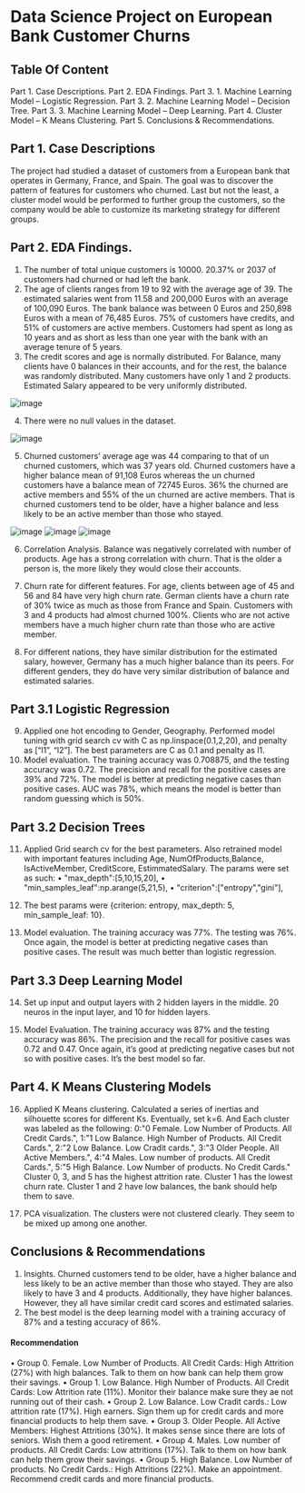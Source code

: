 # Data Science Project on European Bank Customer Churns
## Table Of Content

Part 1. Case Descriptions.
Part 2. EDA Findings.
Part 3. 1. Machine Learning Model – Logistic Regression.
Part 3. 2. Machine Learning Model – Decision Tree.
Part 3. 3.  Machine Learning Model – Deep Learning.
Part 4. Cluster Model – K Means Clustering.
Part 5. Conclusions & Recommendations. 

## Part 1. Case Descriptions
The project had studied a dataset of customers from a European bank that operates in Germany, France, and Spain. The goal was to discover the pattern of features for customers who churned. Last but not the least, a cluster model would be performed to further group the customers, so the company would be able to customize its marketing strategy for different groups.

## Part 2. EDA Findings.
1.	The number of total unique customers is 10000. 20.37% or 2037 of customers had churned or had left the bank. 
2.	The age of clients ranges from 19 to 92 with the average age of 39. The estimated salaries went from 11.58 and 200,000 Euros with an average of 100,090 Euros. The bank balance was between 0 Euros and 250,898 Euros with a mean of 76,485 Euros. 75% of customers have credits, and 51% of customers are active members. Customers had spent as long as 10 years and as short as less than one year with the bank with an average tenure of 5 years.
3.	The credit scores and age is normally distributed.  For Balance, many clients have 0 balances in their accounts, and for the rest, the balance was randomly distributed. Many customers have only 1 and 2 products. Estimated Salary appeared to be very uniformly distributed.

![image](https://github.com/user-attachments/assets/1d2ae52f-2ba4-45db-bfe8-d947a17c539d)

 
4.	There were no null values in the dataset.  

![image](https://github.com/user-attachments/assets/01d529a9-44f0-46c7-8edd-6647d040c931)


5.	Churned customers’ average age was 44 comparing to that of un churned customers, which was 37 years old. Churned customers have a higher balance mean of 91,108 Euros whereas the un churned customers have a balance mean of 72745 Euros. 36% the churned are active members and 55% of the un churned are active members.  That is churned customers tend to be older, have a higher balance and less likely to be an active member than those who stayed. 
 
![image](https://github.com/user-attachments/assets/6d002129-bcbe-49a8-b6c6-8f3f0aaff8b7)
![image](https://github.com/user-attachments/assets/43c3ed7b-0e74-4283-9e53-d4b286f2baf2)
![image](https://github.com/user-attachments/assets/54bc03bc-c294-4d95-8862-97892065864a)

 
6.	Correlation Analysis. Balance was negatively correlated with number of products. Age has a strong correlation with churn. That is the older a person is, the more likely they would close their accounts.
 
7.	Churn rate for different features. For age, clients between age of 45 and 56 and 84 have very high churn rate. German clients have a churn rate of 30% twice as much as those from France and Spain. Customers with 3 and 4 products had almost churned 100%. Clients who are not active members have a much higher churn rate than those who are active member. 
 
 


 

 

8.	For different nations, they have similar distribution for the estimated salary, however, Germany has a much higher balance than its peers. For different genders, they do have very similar distribution of balance and estimated salaries.
 

## Part 3.1 Logistic Regression
9.	Applied one hot encoding to Gender, Geography. Performed model tuning with grid search cv with C as np.linspace(0.1,2,20), and penalty as [“l1”, “l2”]. The best parameters are C as 0.1 and penalty as l1.
10.	Model evaluation. The training accuracy was 0.708875, and the testing accuracy was 0.72. The precision and recall for the positive cases are 39% and 72%. The model is better at predicting negative cases than positive cases. AUC was 78%, which means the model is better than random guessing which is 50%.
 
## Part 3.2 Decision Trees
11.	Applied Grid search cv for the best parameters. Also retrained model with important features including Age, NumOfProducts,Balance, IsActiveMember, CreditScore, EstimmatedSalary. The params were set as such:
•	"max_depth":[5,10,15,20],
•	  "min_samples_leaf":np.arange(5,21,5),
•	   "criterion":["entropy","gini"],
 

12.	The best params were {criterion: entropy, max_depth: 5, min_sample_leaf: 10}.
13.	Model evaluation. The training accuracy was 77%. The testing was 76%. Once again, the model is better at predicting negative cases than positive cases. The result was much better than logistic regression.
 
## Part 3.3 Deep Learning Model
14.	Set up input and output layers with 2 hidden layers in the middle. 20 neuros in the input layer, and 10 for hidden layers. 
 
15.	Model Evaluation. The training accuracy was 87% and the testing accuracy was 86%. The precision and the recall for positive cases was 0.72 and 0.47. Once again, it’s good at predicting negative cases but not so with positive cases. It’s the best model so far.
 

## Part 4. K Means Clustering Models
16.	Applied K Means clustering. Calculated a series of inertias and silhouette scores for different Ks. Eventually, set k=6. And Each cluster was labeled as the following:
0:"0 Female. Low Number of Products. All Credit Cards.",
1:"1 Low Balance. High Number of Products. All Credit Cards.",
2:"2 Low Balance. Low Cradit cards.",
3:"3 Older People. All Active Members.",
4:"4 Males. Low number of products. All Credit Cards.",
5:"5 High Balance. Low Number of products. No Credit Cards."
Cluster 0, 3, and 5 has the highest attrition rate. Cluster 1 has the lowest churn rate. Cluster 1 and 2 have low balances, the bank should help them to save.

 

 
 
17.	PCA visualization. The clusters were not clustered clearly. They seem to be mixed up among one another.  

## Conclusions & Recommendations
1.	Insights. Churned customers tend to be older, have a higher balance and less likely to be an active member than those who stayed. They are also likely to have 3 and 4 products. Additionally, they have higher balances. However, they all have similar credit card scores and estimated salaries.
2.	The best model is the deep learning model with a training accuracy of 87% and a testing accuracy of 86%.
#### Recommendation
•	Group 0. Female. Low Number of Products. All Credit Cards: High Attrition (27%) with high balances. Talk to them on how bank can help them grow their savings. 
•	Group 1. Low Balance. High Number of Products. All Credit Cards: Low Attrition rate (11%). Monitor their balance make sure they ae not running out of their cash.
•	Group 2. Low Balance. Low Cradit cards.: Low attrition rate (17%). High earners. Sign them up for credit cards and more financial products to help them save.
•	Group 3. Older People. All Active Members: Highest Attritions (30%). It makes sense since there are lots of seniors. Wish them a good retirement.
•	Group 4. Males. Low number of products. All Credit Cards: Low attritions (17%). Talk to them on how bank can help them grow their savings.
•	Group 5. High Balance. Low Number of products. No Credit Cards.: High Attritions (22%). Make an appointment. Recommend credit cards and more financial products.


